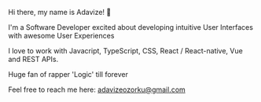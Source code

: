 Hi there, my name is Adavize! 👋

I'm a Software Developer excited about developing intuitive User Interfaces with awesome User Experiences

I love to work with Javacript, TypeScript, CSS, React / React-native, Vue and REST APIs.

Huge fan of rapper 'Logic' till forever

Feel free to reach me here: adavizeozorku@gmail.com
